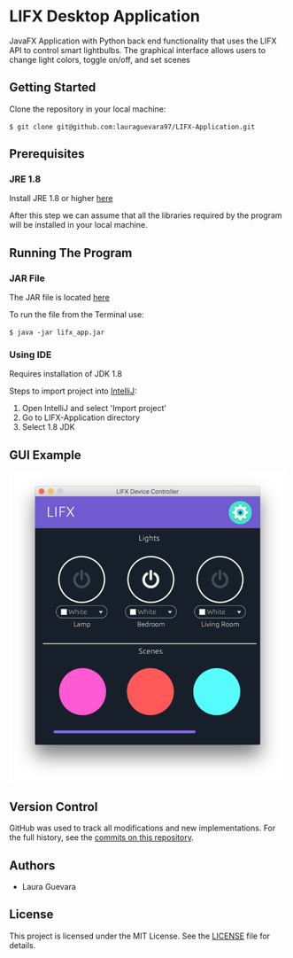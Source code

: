 # LIFX Desktop Application

JavaFX Application with Python back end functionality that uses the LIFX API to control smart lightbulbs. The graphical interface allows users to change light colors, toggle on/off, and set scenes

## Getting Started

Clone the repository in your local machine:

`$ git clone git@github.com:lauraguevara97/LIFX-Application.git`

## Prerequisites

### JRE 1.8 

Install JRE 1.8 or higher [here](http://www.java.com/download)

After this step we can assume that all the libraries required by the program will be installed in your local machine.

## Running The Program

### JAR File

The JAR file is located [here](lifx_app.jar)

To run the file from the Terminal use:

`$ java -jar lifx_app.jar `

### Using IDE

Requires installation of JDK 1.8

Steps to import project into [IntelliJ](https://www.jetbrains.com/idea/download/):
1. Open IntelliJ and select 'Import project'
2. Go to LIFX-Application directory
3. Select 1.8 JDK

## GUI Example
<img src="Resources/screenshot.png" width="500">

## Version Control

GitHub was used to track all modifications and new implementations. For the full history, see the [commits on this repository](https://github.com/lauraguevara97/LIFX-Application/commits/master).

## Authors

* Laura Guevara

## License

This project is licensed under the MIT License. See the [LICENSE](LICENSE.md) file for details.
